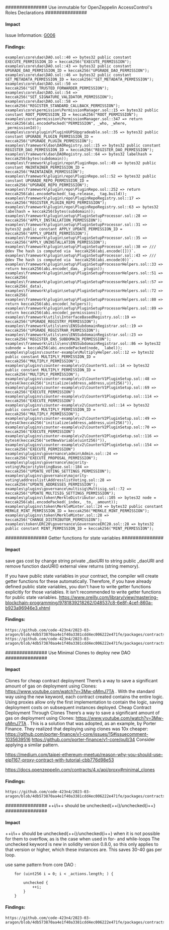 ###############  Use immutable for OpenZeppelin AccessControl's Roles Declarations ###############  

#### Impact
Issue Information: [G006](https://github.com/byterocket/c4-common-issues/blob/main/0-Gas-Optimizations.md#g006---use-immutable-for-openzeppelin-accesscontrols-roles-declarations)

#### Findings:
```
examples\core\dao\DAO.sol::40 => bytes32 public constant EXECUTE_PERMISSION_ID = keccak256("EXECUTE_PERMISSION");
examples\core\dao\DAO.sol::43 => bytes32 public constant UPGRADE_DAO_PERMISSION_ID = keccak256("UPGRADE_DAO_PERMISSION");
examples\core\dao\DAO.sol::46 => bytes32 public constant SET_METADATA_PERMISSION_ID = keccak256("SET_METADATA_PERMISSION");
examples\core\dao\DAO.sol::50 => keccak256("SET_TRUSTED_FORWARDER_PERMISSION");
examples\core\dao\DAO.sol::54 => keccak256("SET_SIGNATURE_VALIDATOR_PERMISSION");
examples\core\dao\DAO.sol::58 => keccak256("REGISTER_STANDARD_CALLBACK_PERMISSION");
examples\core\permission\PermissionManager.sol::15 => bytes32 public constant ROOT_PERMISSION_ID = keccak256("ROOT_PERMISSION");
examples\core\permission\PermissionManager.sol::347 => return keccak256(abi.encodePacked("PERMISSION", _who, _where, _permissionId));
examples\core\plugin\PluginUUPSUpgradeable.sol::35 => bytes32 public constant UPGRADE_PLUGIN_PERMISSION_ID = keccak256("UPGRADE_PLUGIN_PERMISSION");
examples\framework\dao\DAORegistry.sol::15 => bytes32 public constant REGISTER_DAO_PERMISSION_ID = keccak256("REGISTER_DAO_PERMISSION");
examples\framework\dao\DAORegistry.sol::64 => bytes32 labelhash = keccak256(bytes(subdomain));
examples\framework\plugin\repo\PluginRepo.sol::49 => bytes32 public constant MAINTAINER_PERMISSION_ID = keccak256("MAINTAINER_PERMISSION");
examples\framework\plugin\repo\PluginRepo.sol::52 => bytes32 public constant UPGRADE_REPO_PERMISSION_ID = keccak256("UPGRADE_REPO_PERMISSION");
examples\framework\plugin\repo\PluginRepo.sol::252 => return keccak256(abi.encodePacked(_tag.release, _tag.build));
examples\framework\plugin\repo\PluginRepoRegistry.sol::17 => keccak256("REGISTER_PLUGIN_REPO_PERMISSION");
examples\framework\plugin\repo\PluginRepoRegistry.sol::63 => bytes32 labelhash = keccak256(bytes(subdomain));
examples\framework\plugin\setup\PluginSetupProcessor.sol::28 => keccak256("APPLY_INSTALLATION_PERMISSION");
examples\framework\plugin\setup\PluginSetupProcessor.sol::31 => bytes32 public constant APPLY_UPDATE_PERMISSION_ID = keccak256("APPLY_UPDATE_PERMISSION");
examples\framework\plugin\setup\PluginSetupProcessor.sol::35 => keccak256("APPLY_UNINSTALLATION_PERMISSION");
examples\framework\plugin\setup\PluginSetupProcessor.sol::38 => /// @dev The hash is computed via `keccak256(abi.encode([]))`.
examples\framework\plugin\setup\PluginSetupProcessor.sol::43 => /// @dev The hash is computed via `keccak256(abi.encode(0))`.
examples\framework\plugin\setup\PluginSetupProcessorHelpers.sol::33 => return keccak256(abi.encode(_dao, _plugin));
examples\framework\plugin\setup\PluginSetupProcessorHelpers.sol::51 => keccak256(
examples\framework\plugin\setup\PluginSetupProcessorHelpers.sol::57 => keccak256(_data),
examples\framework\plugin\setup\PluginSetupProcessorHelpers.sol::72 => keccak256(
examples\framework\plugin\setup\PluginSetupProcessorHelpers.sol::80 => return keccak256(abi.encode(_helpers));
examples\framework\plugin\setup\PluginSetupProcessorHelpers.sol::89 => return keccak256(abi.encode(_permissions));
examples\framework\utils\InterfaceBasedRegistry.sol::19 => keccak256("UPGRADE_REGISTRY_PERMISSION");
examples\framework\utils\ens\ENSSubdomainRegistrar.sol::19 => keccak256("UPGRADE_REGISTRAR_PERMISSION");
examples\framework\utils\ens\ENSSubdomainRegistrar.sol::23 => keccak256("REGISTER_ENS_SUBDOMAIN_PERMISSION");
examples\framework\utils\ens\ENSSubdomainRegistrar.sol::86 => bytes32 subnode = keccak256(abi.encodePacked(node, _label));
examples\plugins\counter-example\MultiplyHelper.sol::12 => bytes32 public constant MULTIPLY_PERMISSION_ID = keccak256("MULTIPLY_PERMISSION");
examples\plugins\counter-example\v1\CounterV1.sol::14 => bytes32 public constant MULTIPLY_PERMISSION_ID = keccak256("MULTIPLY_PERMISSION");
examples\plugins\counter-example\v1\CounterV1PluginSetup.sol::48 => bytes4(keccak256("initialize(address,address,uint256)")),
examples\plugins\counter-example\v1\CounterV1PluginSetup.sol::69 => keccak256("EXECUTE_PERMISSION")
examples\plugins\counter-example\v1\CounterV1PluginSetup.sol::114 => keccak256("EXECUTE_PERMISSION")
examples\plugins\counter-example\v2\CounterV2.sol::14 => bytes32 public constant MULTIPLY_PERMISSION_ID = keccak256("MULTIPLY_PERMISSION");
examples\plugins\counter-example\v2\CounterV2PluginSetup.sol::49 => bytes4(keccak256("initialize(address,address,uint256)")),
examples\plugins\counter-example\v2\CounterV2PluginSetup.sol::70 => keccak256("EXECUTE_PERMISSION")
examples\plugins\counter-example\v2\CounterV2PluginSetup.sol::116 => bytes4(keccak256("setNewVariable(uint256)")),
examples\plugins\counter-example\v2\CounterV2PluginSetup.sol::154 => keccak256("EXECUTE_PERMISSION")
examples\plugins\governance\admin\Admin.sol::24 => keccak256("EXECUTE_PROPOSAL_PERMISSION");
examples\plugins\governance\majority-voting\MajorityVotingBase.sol::184 => keccak256("UPDATE_VOTING_SETTINGS_PERMISSION");
examples\plugins\governance\majority-voting\addresslist\AddresslistVoting.sol::28 => keccak256("UPDATE_ADDRESSES_PERMISSION");
examples\plugins\governance\multisig\Multisig.sol::72 => keccak256("UPDATE_MULTISIG_SETTINGS_PERMISSION");
examples\plugins\token\MerkleDistributor.sol::105 => bytes32 node = keccak256(abi.encodePacked(_index, _to, _amount));
examples\plugins\token\MerkleMinter.sol::24 => bytes32 public constant MERKLE_MINT_PERMISSION_ID = keccak256("MERKLE_MINT_PERMISSION");
examples\plugins\token\MerkleMinter.sol::28 => keccak256("CHANGE_DISTRIBUTOR_PERMISSION");
examples\token\ERC20\governance\GovernanceERC20.sol::28 => bytes32 public constant MINT_PERMISSION_ID = keccak256("MINT_PERMISSION");
```

###############  Getter functions for state variables ###############  

#### Impact

save gas cost by change string private _daoURI to string public _daoURI and remove function daoURI() external view returns (string memory).

If you have public state variables in your contract, the compiler will create getter functions for these automatically. Therefore, if you have already defined public state variables, you don't have to write getter functions explicitly for those variables. It isn't recommended to write getter functions for public state variables. 
https://www.oreilly.com/library/view/mastering-blockchain-programming/9781839218262/048537c8-6e8f-4cef-860a-b923a96946e3.xhtml

#### Findings:
```
https://github.com/code-423n4/2023-03-aragon/blob/4db573870aa4e1f40a3381cdd4ec006222e471fe/packages/contracts/src/core/dao/DAO.sol#L70
https://github.com/code-423n4/2023-03-aragon/blob/4db573870aa4e1f40a3381cdd4ec006222e471fe/packages/contracts/src/core/dao/DAO.sol#L320
```

###############  Use Minimal Clones to deploy new DAO ###############  

#### Impact

Clones for cheap contract deployment
There’s a way to save a significant amount of gas on deployment using Clones: https://www.youtube.com/watch?v=3Mw-pMmJ7TA .
With the standard way using the new keyword, each contract created contains the entire logic. Using proxies allow only the first implementation to contain the logic, saving deployment costs on subsequent instances deployed.
Cheap Contract Deployment Through Clones
There’s a way to save a significant amount of gas on deployment using Clones: https://www.youtube.com/watch?v=3Mw-pMmJ7TA .
This is a solution that was adopted, as an example, by Porter Finance. They realized that deploying using clones was 10x cheaper:
https://github.com/porter-finance/v1-core/issues/15#issuecomment-1035639516
https://github.com/porter-finance/v1-core/pull/34
Consider applying a similar pattern.

https://medium.com/taipei-ethereum-meetup/reason-why-you-should-use-eip1167-proxy-contract-with-tutorial-cbb776d98e53

https://docs.openzeppelin.com/contracts/4.x/api/proxy#minimal_clones

#### Findings:
```
https://github.com/code-423n4/2023-03-aragon/blob/4db573870aa4e1f40a3381cdd4ec006222e471fe/packages/contracts/src/framework/dao/DAOFactory.sol#L143
```

###############  ++i/i++ should be unchecked{++i}/unchecked{i++} ###############  

#### Impact

++i/i++ should be unchecked{++i}/unchecked{i++} when it is not possible for them to overflow, as is the case when used in for- and while-loops
The unchecked keyword is new in solidity version 0.8.0, so this only applies to that version or higher, which these instances are. This saves 30-40 gas per loop.

use same pattern from core DAO :

        for (uint256 i = 0; i < _actions.length; ) {

            unchecked {
                ++i;
            }
        }

#### Findings:
```
https://github.com/code-423n4/2023-03-aragon/blob/4db573870aa4e1f40a3381cdd4ec006222e471fe/packages/contracts/src/framework/dao/DAOFactory.sol#L95
```